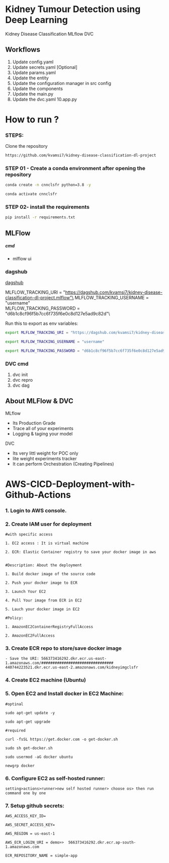 # Kidney Tumour Detection using Deep Learning
Kidney Disease Classification MLflow DVC

## Workflows

1. Update config.yaml
2. Update secrets.yaml [Optional]
3. Update params.yaml
4. Update the entity
5. Update the configuration manager in src config
6. Update the components
7. Update the main.py
8. Update the dvc.yaml
10.app.py

# How to run ?

### STEPS:

Clone the repository

```bash
https://github.com/kvamsi7/kidney-disease-classification-dl-project
```

### STEP 01 - Create a conda environment after opening the repository
```bash
conda create -n cnnclsfr python=3.8 -y
```

```bash
conda activate cnnclsfr
```

### STEP 02- install the requirements
```bash
pip install -r requirements.txt
```

## MLFlow


##### cmd
- mlflow ui

### dagshub
[dagshub](https://dagshub.com/)

MLFLOW_TRACKING_URI = "https://dagshub.com/kvamsi7/kidney-disease-classification-dl-project.mlflow"\
MLFLOW_TRACKING_USERNAME = "username"\
MLFLOW_TRACKING_PASSWORD = "d6b1c8cf96f5b7cc6f735f6e0c8d127e5ad9c82d"\

Run this to export as env variables:
```bash
export MLFLOW_TRACKING_URI = "https://dagshub.com/kvamsi7/kidney-disease-classification-dl-project.mlflow"

export MLFLOW_TRACKING_USERNAME = "username"

export MLFLOW_TRACKING_PASSWORD = "d6b1c8cf96f5b7cc6f735f6e0c8d127e5ad9c82d"
```


### DVC cmd

1. dvc init
2. dvc repro
3. dvc dag


## About MLFlow & DVC

MLflow


- Its Production Grade
- Trace all of your experiments
- Logging & taging your model

DVC

- Its very littl weight for POC only
- lite weight experiments tracker
- It can perform Orchestration (Creating Pipelines)


# AWS-CICD-Deployment-with-Github-Actions

### 1. Login to AWS console.

### 2. Create IAM user for deployment

	#with specific access

	1. EC2 access : It is virtual machine

	2. ECR: Elastic Container registry to save your docker image in aws


	#Description: About the deployment

	1. Build docker image of the source code

	2. Push your docker image to ECR

	3. Launch Your EC2 

	4. Pull Your image from ECR in EC2

	5. Lauch your docker image in EC2

	#Policy:

	1. AmazonEC2ContainerRegistryFullAccess

	2. AmazonEC2FullAccess

	
### 3. Create ECR repo to store/save docker image
    - Save the URI: 566373416292.dkr.ecr.us-east-1.amazonaws.com/################################
    440744223521.dkr.ecr.us-east-2.amazonaws.com/kidneyimgclsfr

	
### 4. Create EC2 machine (Ubuntu) 

### 5. Open EC2 and Install docker in EC2 Machine:
	
	
	#optinal

	sudo apt-get update -y

	sudo apt-get upgrade
	
	#required

	curl -fsSL https://get.docker.com -o get-docker.sh

	sudo sh get-docker.sh

	sudo usermod -aG docker ubuntu

	newgrp docker
	
### 6. Configure EC2 as self-hosted runner:
    setting>actions>runner>new self hosted runner> choose os> then run command one by one


### 7. Setup github secrets:

    AWS_ACCESS_KEY_ID=

    AWS_SECRET_ACCESS_KEY=

    AWS_REGION = us-east-1

    AWS_ECR_LOGIN_URI = demo>>  566373416292.dkr.ecr.ap-south-1.amazonaws.com

    ECR_REPOSITORY_NAME = simple-app
